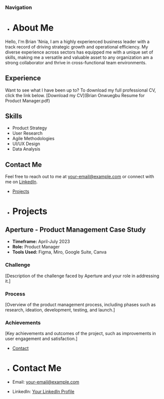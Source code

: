 ### Navigation
- # About Me

Hello, I'm Brian 'Nnia, I am a highly experienced business leader with a track record of driving strategic growth and operational efficiency. My diverse experience across sectors has equipped me with a unique set of skills, making me a versatile and valuable asset to any organization am a strong collaborator and thrive in cross-functional team environments.

## Experience
Want to see what I have been up to?
To download my full professional CV, click the link below.
[Download my CV](Brian Onwuegbu Resume for Product Manager.pdf)


## Skills

- Product Strategy
- User Research
- Agile Methodologies
- UI/UX Design
- Data Analysis

## Contact Me

Feel free to reach out to me at [your-email@example.com](mailto:your-email@example.com) or connect with me on [LinkedIn](https://www.linkedin.com/in/your-linkedin-profile).


- [Projects](projects.md)
- # Projects

## Aperture - Product Management Case Study

- **Timeframe:** April-July 2023
- **Role:** Product Manager
- **Tools Used:** Figma, Miro, Google Suite, Canva

### Challenge

[Description of the challenge faced by Aperture and your role in addressing it.]

### Process

[Overview of the product management process, including phases such as research, ideation, development, testing, and launch.]

### Achievements

[Key achievements and outcomes of the project, such as improvements in user engagement and satisfaction.]


- [Contact](contact.md)
- # Contact Me

- Email: [your-email@example.com](mailto:your-email@example.com)
- LinkedIn: [Your LinkedIn Profile](https://www.linkedin.com/in/your-linkedin-profile)

